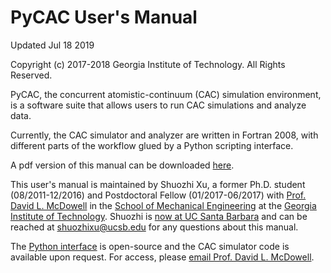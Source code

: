 # PyCAC User's Manual

Updated Jul 18 2019

Copyright (c) 2017-2018 Georgia Institute of Technology. All Rights Reserved.

PyCAC, the concurrent atomistic-continuum (CAC) simulation environment, is a software suite that allows users to run CAC simulations and analyze data.

Currently, the CAC simulator and analyzer are written in Fortran 2008, with different parts of the workflow glued by a Python scripting interface.

A pdf version of this manual can be downloaded <a href="PyCAC.pdf" target="_blank">here</a>.

This user's manual is maintained by Shuozhi Xu, a former Ph.D. student (08/2011-12/2016) and Postdoctoral Fellow (01/2017-06/2017) with [Prof. David L. McDowell](http://www.me.gatech.edu/faculty/mcdowell) in the [School of Mechanical Engineering](http://www.me.gatech.edu) at the [Georgia Institute of Technology](http://www.gatech.edu). Shuozhi is [now at UC Santa Barbara](http://shuozhixu.cnsi.ucsb.edu) and can be reached at [shuozhixu@ucsb.edu](mailto:shuozhixu@ucsb.edu) for any questions about this manual.

The [Python interface](chapter4/README.md) is open-source and the CAC simulator code is available upon request. For access, please [email Prof. David L. McDowell](mailto:david.mcdowell@me.gatech.edu). 

<script type='text/javascript' id='clustrmaps' src='//cdn.clustrmaps.com/map_v2.js?cl=ffffff&w=200&t=n&d=30Dl_9gZAj_TuS16lGZOr7R3TE1Zp0o2NetG4zABRec'></script>
	
